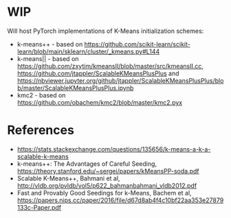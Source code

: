 # WIP

Will host PyTorch implementations of K-Means initialization schemes:
- k-means++ - based on https://github.com/scikit-learn/scikit-learn/blob/main/sklearn/cluster/_kmeans.py#L144
- k-means|| - based on  https://github.com/zxytim/kmeansII/blob/master/src/kmeansII.cc, https://github.com/jtappler/ScalableKMeansPlusPlus and https://nbviewer.jupyter.org/github/jtappler/ScalableKMeansPlusPlus/blob/master/ScalableKMeansPlusPlus.ipynb
- kmc2 - based on https://github.com/obachem/kmc2/blob/master/kmc2.pyx

# References
- https://stats.stackexchange.com/questions/135656/k-means-a-k-a-scalable-k-means
- k-means++: The Advantages of Careful Seeding, https://theory.stanford.edu/~sergei/papers/kMeansPP-soda.pdf
- Scalable K-Means++, Bahmani et al, http://vldb.org/pvldb/vol5/p622_bahmanbahmani_vldb2012.pdf
- Fast and Provably Good Seedings for k-Means, Bachem et al, https://papers.nips.cc/paper/2016/file/d67d8ab4f4c10bf22aa353e27879133c-Paper.pdf
